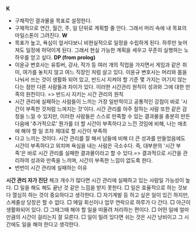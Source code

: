 **K** 
- 구체적인 결과물을 목표로 설정한다.
- 구체적으로 연간, 월간, 주, 일 단위로 계획할 줄 안다. 그래서 머리 속에 내 목표의 마일스톤이 그려진다.
**W**
- 목표가 높고, 욕심이 앞서다보니 비현실적으로 일정을 수립하게 된다. 하루만 늦어져도 일정에 허덕이게 된다. 그래서 현실 가능한 계획을 세우고 꾸준히 실행하는 노하우를 얻고 싶다.
**DP (from prolog)**
- 이윤규 변호사는 유튜버, 강사, 작가 등 여러 개의 직업을 가지면서 게임과 같은 취미, 여가를 놓치지 않고 여느 직장인 처럼 살고 있다. 이윤규 변호사는 머리와 몸을 나눠서 쓰는 것이 생활화 되어 있고, 반드시 지켜야 할 기준 몇 가지는 어기지 않는다는 점만 다른 사람들과 차이가 있다. 이러한 시간관리 원칙이 성과와 그에 대한 만족의 원천이다. => 반드시 지키는 시간 관리의 원칙
- 시간 관리에 실패하는 사람들이 느끼는 가장 일반적이고 공통적인 강점이 바로 '시간이 부족한 것처럼 느껴지는 것'이다. 시간 관리를 아주 잘하는 사람 또한 같은 감정을 느낄 수 있지만, 이러한 사람들은 스스로 만족할 수 있는 결과물을 충분히 만든 다음에 '추가적으로' 뭔가를 더 할 시간이 부족하다고 느낀 것임에 비해, 나는 애초에 해야 할 일 조차 제대로 할 시간이 부족하
- 다고 느끼는 것이다. 시간 관리를 잘 해서 남들에 비해 더 큰 성과를 만들었음에도 시간이 부족하다고 외치며 욕심을 내는 사람은 극소수다. 즉, 대부분의 '시간 부족'은 바로 시간 관리를 실패한 결과물이라고 할 수 있다.=> 결과적으로 시간을 관리하여 성과와 만족을 느끼며, 시간이 부족한 느낌이 없도록 한다.
- 번번이 시간 관리에 실패하는 이유




**시간 관리 자가 진단**
체크 개수가 많다면 시간 관리에 실패하고 있는  사람일 가능성이 높다.
    □ 일을 해도 해도 끝난 것 같은 느낌을 받지 못한다.
    □ 일은 효율적으로 하는 것보다 열심히 하는 것이 중요하다고 생각한다.
    □ 자기계발 등 하고 싶은 일이 있긴 하지만, 스케줄상 당장은 할 수 없다.
    □ 메일 회신이나 업무 연락으로 하루가 다 간다.
    □ 야근이 생활화되어 있다.
    □ 그때그때 해야 할 일을 떠올려 처리하는 편이다.
    □ 어떤 일에 얼마만큼의 시간이 걸리는지 잘 모른다.
    □ 일이 밀려 있다면 쉬는 것은 시간 낭비이고 그 시간에도 일을 해야 한다고 생각한다.